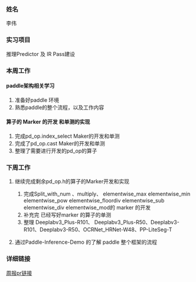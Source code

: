 ### 姓名

李伟

### 实习项目

推理Predictor 及 IR Pass建设

### 本周工作

#### paddle架构相关学习

1. 准备好paddle 环境
1. 熟悉paddle的整个流程，以及工作内容

#### 算子的 Marker 的开发 和单测的实现

1. 完成pd_op.index_select Maker的开发和单测
2. 完成了pd_op.cast Maker的开发和单测
3. 整理了需要进行开发的pd_op的算子

### 下周工作

1. 继续完成剩余pd_op.h的算子的Marker开发和实现
   1. 完成Split_with_num 、multiply、 elementwise_max elementwise_min elementwise_pow elementwise_floordiv elementwise_sub elementwise_div elementwise_mod的 marker 的开发
   1. 补充完 已经写好marker 的算子的单测
   1. 整理 Deeplabv3_Plus-R101、 Deeplabv3_Plus-R50、Deeplabv3-R101、Deeplabv3-R50、OCRNet_HRNet-W48、PP-LiteSeg-T

1. 通过Paddle-Inference-Demo 的了解 paddle 整个框架的流程

### 详细链接

[周报pr链接](https://github.com/PFCCLab/Camp/pull/309)

